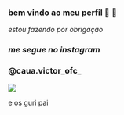 ### bem vindo ao meu perfil 👋 👋

_estou fazendo por obrigação_

### _me segue no instagram_ 
### @caua.victor_ofc_


![](https://media1.tenor.com/m/dkojZSgkoloAAAAd/scania-top-laranja.gif)

e os guri pai
